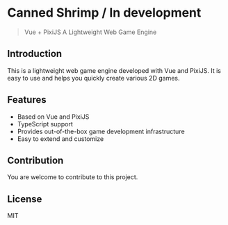 # Canned Shrimp / In development

> Vue + PixiJS A Lightweight Web Game Engine

## Introduction

This is a lightweight web game engine developed with Vue and PixiJS. It is easy to use and helps you quickly create various 2D games.

## Features

- Based on Vue and PixiJS
- TypeScript support
- Provides out-of-the-box game development infrastructure
- Easy to extend and customize

## Contribution

You are welcome to contribute to this project.

## License

MIT
